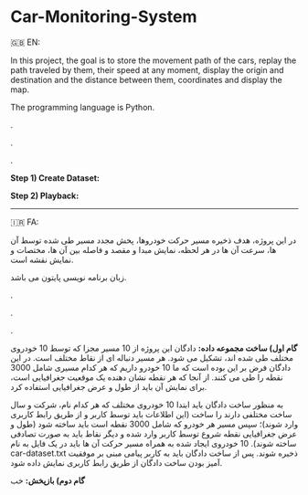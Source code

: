 # Car-Monitoring-System

🇬🇧 EN:

In this project, the goal is to store the movement path of the cars, replay the path traveled by them, their speed at any moment, display the origin and destination and the distance between them, coordinates and display the map.

The programming language is Python.

.

.

.

**Step 1) Create Dataset:** 

**Step 2) Playback:**

---

:iran: FA:

در این پروژه، هدف ذخیره مسیر حرکت خودروها، پخش مجدد مسیر طی شده توسط آن ها، سرعت آن ها در هر لحظه، نمایش مبدا و مقصد و فاصله بین آن ها، مختصات و نمایش نقشه است.

زبان برنامه نویسی پایتون می باشد.

.

.

.

**گام اول) ساخت مجموعه داده:** دادگان این پروژه از 10 مسیر مجزا که توسط 10 خودروی مختلف طی شده اند، تشکیل می شود.
هر مسیر دنباله ای از نقاط مختلف است. در این دادگان فرض بر این بوده است که ما 10 خودرو داریم که هر کدام مسیری
شامل 3000 نقطه را طی می کنند. از آنجا که هر نقطه نشان دهنده یک موقعیت جغرافیایی است، برای نمایش آن باید
از طول و عرض جغرافیایی استفاده کرد. 

به منظور ساخت دادگان باید ابتدا 10 خودروی مختلف که هر کدام نام، شرکت و سال ساخت
مختلفی دارند را ساخت (این اطلاعات باید توسط کاربر و از طریق رابط کاربری وارد شوند)؛ سپس مسیر هر خودرو که شامل 3000
نقطه است باید ساخته شود (طول و عرض جغرافیایی نقطه شروع توسط کاربر وارد شده و دیگر نقاط باید به صورت تصادفی
ساخته شوند). 10 خودروی ایجاد شده به همراه مسیر حرکت آن ها باید در یک فایل به نام car-dataset.txt ذخیره شوند.
پس از ساخت دادگان باید به کاربر پیامی مبنی بر موفقیت آمیز بودن ساخت دادگان از طریق رابط کاربری نمایش داده شود.

**گام دوم) بازپخش:** خب
